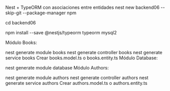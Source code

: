 Nest + TypeORM con asociaciones entre entidades
nest new backend06 --skip-git --package-manager npm

cd backend06

npm install --save @nestjs/typeorm typeorm mysql2

Módulo Books:

nest generate module books
nest generate controller books
nest generate service books
Crear books.model.ts o books.entity.ts
Módulo Database:

nest generate module database
Módulo Authors:

nest generate module authors
nest generate controller authors
nest generate service authors
Crear authors.model.ts o authors.entity.ts